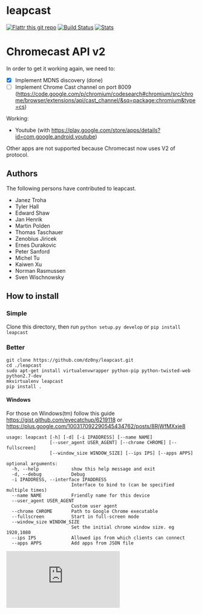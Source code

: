 # leapcast
[![Flattr this git repo](http://api.flattr.com/button/flattr-badge-large.png)](https://flattr.com/submit/auto?user_id=dz0ny&url=https://github.com/dz0ny/leapcast&title=Leapcast&language=&tags=github&category=software)
[![Build Status](https://travis-ci.org/dz0ny/leapcast.png?branch=master)](https://travis-ci.org/dz0ny/leapcast)
[![Stats](https://ga-beacon.appspot.com/UA-46813385-1/dz0ny/leapcast)](https://github.com/dz0ny/leapcast)

# Chromecast API v2

In order to get it working again, we need to:

- [x] Implement MDNS discovery (done)
- [ ] Implement Chrome Cast channel on port 8009 (https://code.google.com/p/chromium/codesearch#chromium/src/chrome/browser/extensions/api/cast_channel/&sq=package:chromium&type=cs)

Working:
 - Youtube (with https://play.google.com/store/apps/details?id=com.google.android.youtube)

Other apps are not supported because Chromecast now uses V2 of protocol. 

## Authors

The following persons have contributed to leapcast.

 - Janez Troha
 - Tyler Hall
 - Edward Shaw
 - Jan Henrik
 - Martin Polden
 - Thomas Taschauer
 - Zenobius Jiricek
 - Ernes Durakovic
 - Peter Sanford
 - Michel Tu
 - Kaiwen Xu
 - Norman Rasmussen
 - Sven Wischnowsky

## How to install

### Simple

Clone this directory, then run ```python setup.py develop``` or ```pip install leapcast```

### Better

```
git clone https://github.com/dz0ny/leapcast.git
cd ./leapcast
sudo apt-get install virtualenvwrapper python-pip python-twisted-web python2.7-dev
mkvirtualenv leapcast
pip install .
```

#### Windows

For those on Windows(tm) follow this guide https://gist.github.com/eyecatchup/6219118 or https://plus.google.com/100317092290545434762/posts/8RjWfMXxje8

```
usage: leapcast [-h] [-d] [-i IPADDRESS] [--name NAME]
                [--user_agent USER_AGENT] [--chrome CHROME] [--fullscreen]
                [--window_size WINDOW_SIZE] [--ips IPS] [--apps APPS]

optional arguments:
  -h, --help            show this help message and exit
  -d, --debug           Debug
  -i IPADDRESS, --interface IPADDRESS
                        Interface to bind to (can be specified multiple times)
  --name NAME           Friendly name for this device
  --user_agent USER_AGENT
                        Custom user agent
  --chrome CHROME       Path to Google Chrome executable
  --fullscreen          Start in full-screen mode
  --window_size WINDOW_SIZE
                        Set the initial chrome window size. eg 1920,1080
  --ips IPS             Allowed ips from which clients can connect
  --apps APPS           Add apps from JSON file

```


[![Bitdeli Badge](https://piwik-ubuntusi.rhcloud.com/piwik.php?idsite=2&amp;rec=1)](https://bitdeli.com/free "Bitdeli Badge")


